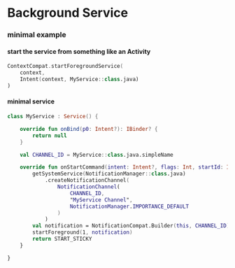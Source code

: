 # Background Service

### minimal example

#### start the service from something like an Activity

```kotlin
ContextCompat.startForegroundService(
    context,
    Intent(context, MyService::class.java)
)
```

#### minimal service

```kotlin
class MyService : Service() {

    override fun onBind(p0: Intent?): IBinder? {
        return null
    }

    val CHANNEL_ID = MyService::class.java.simpleName

    override fun onStartCommand(intent: Intent?, flags: Int, startId: Int): Int {
        getSystemService(NotificationManager::class.java)
            .createNotificationChannel(
                NotificationChannel(
                    CHANNEL_ID,
                    "MyService Channel",
                    NotificationManager.IMPORTANCE_DEFAULT
                )
            )
        val notification = NotificationCompat.Builder(this, CHANNEL_ID).build()
        startForeground(1, notification)
        return START_STICKY
    }

}
```
